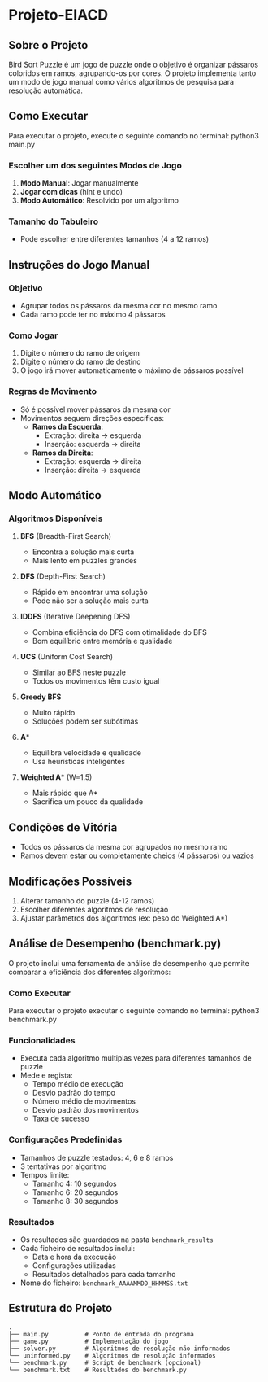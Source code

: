 # Projeto-EIACD

## Sobre o Projeto
Bird Sort Puzzle é um jogo de puzzle onde o objetivo é organizar pássaros coloridos em ramos, agrupando-os por cores. O projeto implementa tanto um modo de jogo manual como vários algoritmos de pesquisa para resolução automática.

## Como Executar
Para executar o projeto, execute o seguinte comando no terminal: python3 main.py

### Escolher um dos seguintes Modos de Jogo
1. **Modo Manual**: Jogar manualmente
2. **Jogar com dicas** (hint e undo)
3. **Modo Automático**: Resolvido por um algoritmo

### Tamanho do Tabuleiro
- Pode escolher entre diferentes tamanhos (4 a 12 ramos)

## Instruções do Jogo Manual
### Objetivo
- Agrupar todos os pássaros da mesma cor no mesmo ramo
- Cada ramo pode ter no máximo 4 pássaros

### Como Jogar
1. Digite o número do ramo de origem
2. Digite o número do ramo de destino
3. O jogo irá mover automaticamente o máximo de pássaros possível

### Regras de Movimento
- Só é possível mover pássaros da mesma cor
- Movimentos seguem direções específicas:
  - **Ramos da Esquerda**:
    - Extração: direita → esquerda
    - Inserção: esquerda → direita
  - **Ramos da Direita**:
    - Extração: esquerda → direita
    - Inserção: direita → esquerda

## Modo Automático
### Algoritmos Disponíveis
1. **BFS** (Breadth-First Search)
   - Encontra a solução mais curta
   - Mais lento em puzzles grandes

2. **DFS** (Depth-First Search)
   - Rápido em encontrar uma solução
   - Pode não ser a solução mais curta

3. **IDDFS** (Iterative Deepening DFS)
   - Combina eficiência do DFS com otimalidade do BFS
   - Bom equilíbrio entre memória e qualidade

4. **UCS** (Uniform Cost Search)
   - Similar ao BFS neste puzzle
   - Todos os movimentos têm custo igual

5. **Greedy BFS**
   - Muito rápido
   - Soluções podem ser subótimas

6. **A***
   - Equilibra velocidade e qualidade
   - Usa heurísticas inteligentes

7. **Weighted A*** (W=1.5)
   - Mais rápido que A*
   - Sacrifica um pouco da qualidade

## Condições de Vitória
- Todos os pássaros da mesma cor agrupados no mesmo ramo
- Ramos devem estar ou completamente cheios (4 pássaros) ou vazios

## Modificações Possíveis
1. Alterar tamanho do puzzle (4-12 ramos)
2. Escolher diferentes algoritmos de resolução
3. Ajustar parâmetros dos algoritmos (ex: peso do Weighted A*)

## Análise de Desempenho (benchmark.py)
O projeto inclui uma ferramenta de análise de desempenho que permite comparar a eficiência dos diferentes algoritmos:

### Como Executar
Para executar o projeto executar o seguinte comando no terminal: python3 benchmark.py


### Funcionalidades
- Executa cada algoritmo múltiplas vezes para diferentes tamanhos de puzzle
- Mede e regista:
  - Tempo médio de execução
  - Desvio padrão do tempo
  - Número médio de movimentos
  - Desvio padrão dos movimentos
  - Taxa de sucesso

### Configurações Predefinidas
- Tamanhos de puzzle testados: 4, 6 e 8 ramos
- 3 tentativas por algoritmo
- Tempos limite:
  - Tamanho 4: 10 segundos
  - Tamanho 6: 20 segundos
  - Tamanho 8: 30 segundos

### Resultados
- Os resultados são guardados na pasta `benchmark_results`
- Cada ficheiro de resultados inclui:
  - Data e hora da execução
  - Configurações utilizadas
  - Resultados detalhados para cada tamanho
- Nome do ficheiro: `benchmark_AAAAMMDD_HHMMSS.txt`

## Estrutura do Projeto
```
.
├── main.py          # Ponto de entrada do programa
├── game.py          # Implementação do jogo
├── solver.py        # Algoritmos de resolução não informados
└── uninformed.py    # Algoritmos de resolução informados
└── benchmark.py     # Script de benchmark (opcional)
└── benchmark.txt    # Resultados do benchmark.py
```
